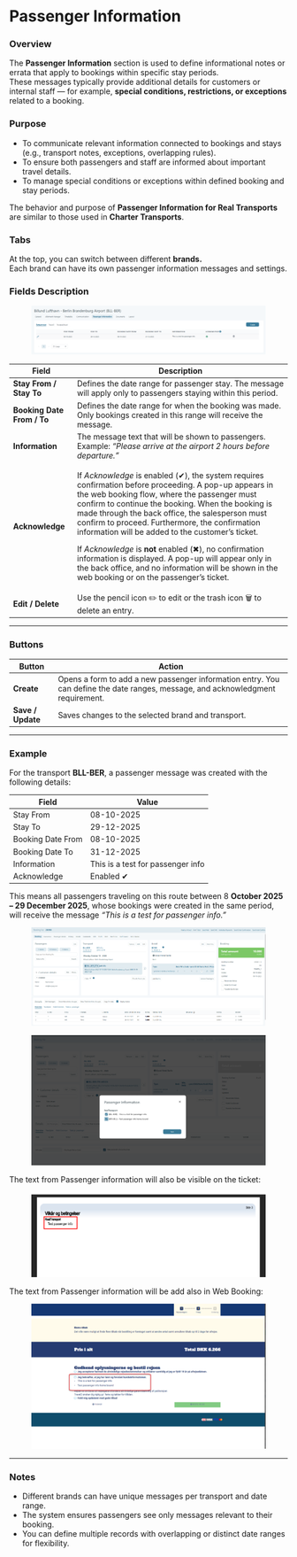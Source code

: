 # Passenger Information

### **Overview**

The **Passenger Information** section is used to define informational notes or errata that apply to bookings within specific stay periods.\
These messages typically provide additional details for customers or internal staff — for example, **special conditions, restrictions, or exceptions** related to a booking.

### **Purpose**

* To communicate relevant information connected to bookings and stays (e.g., transport notes, exceptions, overlapping rules).
* To ensure both passengers and staff are informed about important travel details.
* To manage special conditions or exceptions within defined booking and stay periods.

The behavior and purpose of **Passenger Information for Real Transports** are similar to those used in **Charter Transports**.

### **Tabs**

At the top, you can switch between different **brands.**\
Each brand can have its own passenger information messages and settings.

### **Fields Description**

<figure><img src="../.gitbook/assets/image (3) (1) (1).png" alt=""><figcaption></figcaption></figure>

| **Field**                  | **Description**                                                                                                                                                                                                                                                                                                                                                                                                                                                                                                                                                                                                                  |
| -------------------------- | -------------------------------------------------------------------------------------------------------------------------------------------------------------------------------------------------------------------------------------------------------------------------------------------------------------------------------------------------------------------------------------------------------------------------------------------------------------------------------------------------------------------------------------------------------------------------------------------------------------------------------- |
| **Stay From / Stay To**    | Defines the date range for passenger stay. The message will apply only to passengers staying within this period.                                                                                                                                                                                                                                                                                                                                                                                                                                                                                                                 |
| **Booking Date From / To** | Defines the date range for when the booking was made. Only bookings created in this range will receive the message.                                                                                                                                                                                                                                                                                                                                                                                                                                                                                                              |
| **Information**            | The message text that will be shown to passengers. Example: _“Please arrive at the airport 2 hours before departure.”_                                                                                                                                                                                                                                                                                                                                                                                                                                                                                                           |
| **Acknowledge**            | <p>If <em>Acknowledge</em> is enabled (✔), the system requires confirmation before proceeding. A pop-up appears in the web booking flow, where the passenger must confirm to continue the booking. When the booking is made through the back office, the salesperson must confirm to proceed. Furthermore, the confirmation information will be added to the customer’s ticket.</p><p>If <em>Acknowledge</em> is <strong>not</strong> enabled (✖), no confirmation information is displayed. A pop-up will appear only in the back office, and no information will be shown in the web booking or on the passenger’s ticket.</p> |
| **Edit / Delete**          | Use the pencil icon ✏️ to edit or the trash icon 🗑️ to delete an entry.                                                                                                                                                                                                                                                                                                                                                                                                                                                                                                                                                         |

***

### **Buttons**

| **Button**        | **Action**                                                                                                                      |
| ----------------- | ------------------------------------------------------------------------------------------------------------------------------- |
| **Create**        | Opens a form to add a new passenger information entry. You can define the date ranges, message, and acknowledgment requirement. |
| **Save / Update** | Saves changes to the selected brand and transport.                                                                              |

***

### **Example**

For the transport **BLL-BER**, a passenger message was created with the following details:

| **Field**         | **Value**                         |
| ----------------- | --------------------------------- |
| Stay From         | 08-10-2025                        |
| Stay To           | 29-12-2025                        |
| Booking Date From | 08-10-2025                        |
| Booking Date To   | 31-12-2025                        |
| Information       | This is a test for passenger info |
| Acknowledge       | Enabled ✔                         |

This means all passengers traveling on this route between 8 **October 2025 – 29 December 2025**, whose bookings were created in the same period, will receive the message _“This is a test for passenger info.”_

<figure><img src="../.gitbook/assets/image (1) (1) (1) (1).png" alt=""><figcaption></figcaption></figure>

<figure><img src="../.gitbook/assets/image (2) (1) (1) (1).png" alt=""><figcaption></figcaption></figure>

The text from Passenger information will also be visible on the ticket:

<figure><img src="../.gitbook/assets/image (3) (1) (1) (1) (1) (1) (1) (1) (1) (1).png" alt=""><figcaption></figcaption></figure>

The text from Passenger information will be add also in Web Booking:

<figure><img src="../.gitbook/assets/image (3) (1) (1) (1).png" alt=""><figcaption></figcaption></figure>

***

### **Notes**

* Different brands can have unique messages per transport and date range.
* The system ensures passengers see only messages relevant to their booking.
* You can define multiple records with overlapping or distinct date ranges for flexibility.
